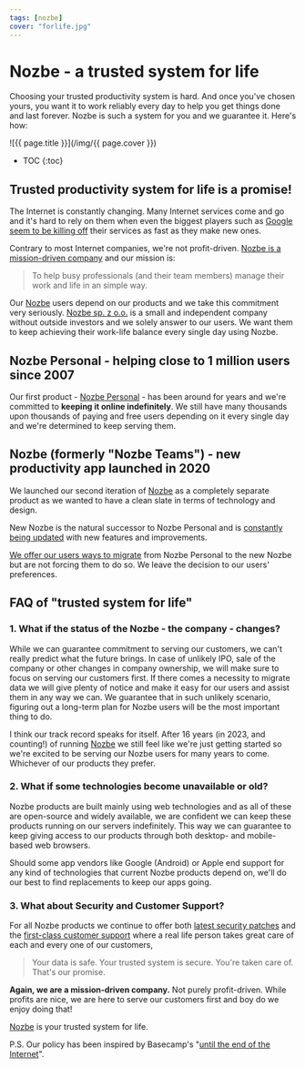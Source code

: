 ```yaml
---
tags: [nozbe]
cover: "forlife.jpg"
---
```


# Nozbe - a trusted system for life

Choosing your trusted productivity system is hard. And once you've chosen yours, you want it to work reliably every day to help you get things done and last forever. Nozbe is such a system for you and we guarantee it. Here's how:

<!--More-->

![{{ page.title }}](/img/{{ page.cover }})

* TOC
{:toc}

## Trusted productivity system for life is a promise!

The Internet is constantly changing. Many Internet services come and go and it's hard to rely on them when even the biggest players such as [Google seem to be killing off](https://killedbygoogle.com) their services as fast as they make new ones.

Contrary to most Internet companies, we're not profit-driven. [Nozbe is a mission-driven company](/nozbe-why/) and our mission is:

> To help busy professionals (and their team members) manage their work and life in an simple way.

Our [Nozbe][n] users depend on our products and we take this commitment very seriously. [Nozbe sp. z o.o.](/llc/) is a small and independent company without outside investors and we solely answer to our users. We want them to keep achieving their work-life balance every single day using Nozbe.

## Nozbe Personal - helping close to 1 million users since 2007

Our first product - [Nozbe Personal][np] - has been around for years and we're committed to **keeping it online indefinitely**. We still have many thousands upon thousands of paying and free users depending on it every single day and we're determined to keep serving them.

## Nozbe (formerly "Nozbe Teams") - new productivity app launched in 2020

We launched our second iteration of [Nozbe][n] as a completely separate product as we wanted to have a clean slate in terms of technology and design.

New Nozbe is the natural successor to Nozbe Personal and is [constantly being updated](https://nozbe.help/general/release-notes/) with new features and improvements.

[We offer our users ways to migrate][nm] from Nozbe Personal to the new Nozbe but are not forcing them to do so. We leave the decision to our users' preferences.

## FAQ of "trusted system for life"

### 1. What if the status of the Nozbe - the company - changes?

While we can guarantee commitment to serving our customers, we can't really predict what the future brings. In case of unlikely IPO, sale of the company or other changes in company ownership, we will make sure to focus on serving our customers first. If there comes a necessity to migrate data we will give plenty of notice and make it easy for our users and assist them in any way we can. We guarantee that in such unlikely scenario, figuring out a long-term plan for Nozbe users will be the most important thing to do.

I think our track record speaks for itself. After 16 years (in 2023, and counting!) of running [Nozbe][n] we still feel like we're just getting started so we're excited to be serving our Nozbe users for many years to come. Whichever of our products they prefer.

### 2. What if some technologies become unavailable or old?

Nozbe products are built mainly using web technologies and as all of these are open-source and widely available, we are confident we can keep these products running on our servers indefinitely. This way we can guarantee to keep giving access to our products through both desktop- and mobile-based web browsers.

Should some app vendors like Google (Android) or Apple end support for any kind of technologies that current Nozbe products depend on, we'll do our best to find replacements to keep our apps going.

### 3. What about Security and Customer Support?

For all Nozbe products we continue to offer both [latest security patches][nss] and the [first-class customer support][ns] where a real life person takes great care of each and every one of our customers,

> Your data is safe. Your trusted system is secure. You're taken care of. That's our promise.

**Again, we are a mission-driven company.** Not purely profit-driven. While profits are nice, we are here to serve our customers first and boy do we enjoy doing that!

[Nozbe][n] is your trusted system for life.

P.S. Our policy has been inspired by Basecamp's "[until the end of the Internet][b]".

[nm]: https://nozbe.com/migrator?c=michaelteam
[b]: https://basecamp.com/about/policies/until-the-end-of-the-internet
[ns]: https://nozbe.com/contact?c=michaelteam
[nss]: https://nozbe.help/general/security/?c=michaelteam
[n]: https://michael.gratis/nozbe
[np]: https://michael.gratis/nozbepersonal